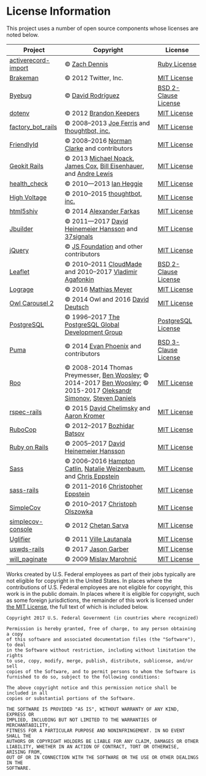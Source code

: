 # License Information

This project uses a number of open source components whose licenses are noted below.

| Project | Copyright | License |
|---------|-----------|---------|
| [activerecord-import](https://github.com/zdennis/activerecord-import) | © [Zach Dennis](https://github.com/zdennis) | [Ruby License](https://github.com/zdennis/activerecord-import/blob/master/LICENSE) |
| [Brakeman](https://github.com/presidentbeef/brakeman) | © 2012 Twitter, Inc. | [MIT License](https://github.com/presidentbeef/brakeman/blob/master/MIT-LICENSE) |
| [Byebug](https://github.com/deivid-rodriguez/byebug) | © [David Rodríguez](https://github.com/deivid-rodriguez) | [BSD 2-Clause License](https://github.com/deivid-rodriguez/byebug/blob/master/LICENSE) |
| [dotenv](https://github.com/bkeepers/dotenv) | © 2012 [Brandon Keepers](https://github.com/bkeepers) | [MIT License](https://github.com/bkeepers/dotenv/blob/master/LICENSE) |
| [factory_bot_rails](https://github.com/thoughtbot/factory_bot_rails) | © 2008–2013 [Joe Ferris](https://github.com/jferris) and [thoughtbot, inc.](https://thoughtbot.com) | [MIT License](https://github.com/thoughtbot/factory_bot_rails/blob/master/LICENSE) |
| [FriendlyId](https://github.com/norman/friendly_id) | © 2008–2016 [Norman Clarke](https://github.com/norman) and contributors | [MIT License](https://github.com/norman/friendly_id/blob/master/MIT-LICENSE) |
| [Geokit Rails](https://github.com/geokit/geokit-rails) | © 2013 [Michael Noack](https://github.com/mnoack), [James Cox](https://github.com/imajes), [Bill Eisenhauer](https://github.com/billeisenhauer), and [Andre Lewis](https://github.com/andre) | [MIT License](https://github.com/geokit/geokit-rails/blob/master/MIT-LICENSE) |
| [health_check](https://github.com/ianheggie/health_check) | © 2010—2013 [Ian Heggie](https://github.com/ianheggie) | [MIT License](https://github.com/ianheggie/health_check/blob/master/MIT-LICENSE) |
| [High Voltage](https://github.com/thoughtbot/high_voltage) | © 2010–2015 [thoughtbot, inc.](https://thoughtbot.com) | [MIT License](https://github.com/thoughtbot/high_voltage/blob/master/MIT-LICENSE) |
| [html5shiv](https://github.com/afarkas/html5shiv) | © 2014 [Alexander Farkas](https://github.com/aFarkas) | [MIT License](https://github.com/aFarkas/html5shiv/blob/master/MIT%20and%20GPL2%20licenses.md)
| [Jbuilder](https://github.com/rails/jbuilder) | © 2011—2017 [David Heinemeier Hansson](https://github.com/dhh) and [37signals](http://37signals.com) | [MIT License](https://github.com/rails/jbuilder/blob/master/MIT-LICENSE) |
| [jQuery](http://jquery.com) | © [JS Foundation](https://js.foundation) and other contributors | [MIT License](https://github.com/jquery/jquery/blob/master/LICENSE.txt) |
| [Leaflet](https://github.com/Leaflet/Leaflet) | © 2010–2011 [CloudMade](https://cloudmade.com) and 2010–2017 [Vladimir Agafonkin](https://github.com/mourner) | [BSD 2-Clause License](https://github.com/Leaflet/Leaflet/blob/master/LICENSE) |
| [Lograge](https://github.com/roidrage/lograge) | © 2016 [Mathias Meyer](https://github.com/roidrage) | [MIT License](https://github.com/roidrage/lograge/blob/master/LICENSE.txt) |
| [Owl Carousel 2](http://owlcarousel2.github.io/OwlCarousel2/) | © 2014 Owl and 2016 [David Deutsch](https://github.com/daviddeutsch) | [MIT License](https://github.com/OwlCarousel2/OwlCarousel2/blob/develop/LICENSE) |
| [PostgreSQL](https://github.com/postgres/postgres) | © 1996–2017 [The PostgreSQL Global Development Group](https://www.postgresql.org) | [PostgreSQL License](https://www.postgresql.org/about/licence/) |
| [Puma](https://github.com/puma/puma) | © 2014 [Evan Phoenix](https://github.com/evanphx) and contributors | [BSD 3-Clause License](https://github.com/puma/puma/blob/master/LICENSE) |
| [Roo](https://github.com/roo-rb/roo) | © 2008-2014 Thomas Preymesser, [Ben Woosley](https://github.com/Empact); © 2014-2017 [Ben Woosley](https://github.com/Empact); © 2015-2017 [Oleksandr Simonov](https://github.com/simonoff), [Steven Daniels](https://github.com/stevendaniels) | [MIT License](https://github.com/roo-rb/roo/blob/master/LICENSE) |
| [rspec-rails](https://github.com/rspec/rspec-rails) | © 2015 [David Chelimsky](http://blog.davidchelimsky.net) and [Aaron Kromer](http://aaronkromer.com) | [MIT License](https://github.com/rspec/rspec-rails/blob/master/LICENSE.md) |
| [RuboCop](https://github.com/bbatsov/rubocop) | © 2012–2017 [Bozhidar Batsov](https://github.com/bbatsov) | [MIT License](https://github.com/bbatsov/rubocop/blob/master/LICENSE.txt) |
| [Ruby on Rails](https://github.com/rails/rails) | © 2005–2017 [David Heinemeier Hansson](https://github.com/dhh) | [MIT License](https://github.com/rails/rails/blob/master/MIT-LICENSE) |
| [Sass](https://github.com/sass/sass) | © 2006–2016 [Hampton Catlin](http://www.hamptoncatlin.com), [Natalie Weizenbaum](https://github.com/nex3), and [Chris Eppstein](http://chriseppstein.github.io) | [MIT License](https://github.com/sass/sass/blob/stable/MIT-LICENSE) |
| [sass-rails](https://github.com/rails/sass-rails) | © 2011–2016 [Christopher Eppstein](http://chriseppstein.github.io) | [MIT License](https://github.com/rails/sass-rails/blob/master/MIT-LICENSE) |
| [SimpleCov](https://github.com/colszowka/simplecov) | © 2010–2017 [Christoph Olszowka](https://github.com/colszowka) | [MIT License](https://github.com/colszowka/simplecov/blob/master/MIT-LICENSE) |
| [simplecov-console](https://github.com/chetan/simplecov-console) | © 2012 [Chetan Sarva](http://www.chetanislazy.com/blog/) | [MIT License](https://github.com/chetan/simplecov-console/blob/master/LICENSE.txt) |
| [Uglifier](https://github.com/lautis/uglifier) | © 2011 [Ville Lautanala](https://github.com/lautis) | [MIT License](https://github.com/lautis/uglifier/blob/master/LICENSE.txt) |
| [uswds-rails](https://github.com/jgarber623/uswds-rails) | © 2017 [Jason Garber](https://github.com/jgarber623) | [MIT License](https://github.com/jgarber623/uswds-rails/blob/master/LICENSE.md) |
| [will_paginate](https://github.com/mislav/will_paginate) | © 2009 [Mislav Marohnić](https://github.com/mislav) | [MIT License](https://github.com/mislav/will_paginate/blob/master/LICENSE) |

Works created by U.S. Federal employees as part of their jobs typically are not eligible for copyright in the United States. In places where the contributions of U.S. Federal employees are not eligible for copyright, this work is in the public domain. In places where it is eligible for copyright, such as some foreign jurisdictions, the remainder of this work is licensed under [the MIT License](https://opensource.org/licenses/MIT), the full text of which is included below.

```
Copyright 2017 U.S. Federal Government (in countries where recognized)

Permission is hereby granted, free of charge, to any person obtaining a copy
of this software and associated documentation files (the "Software"), to deal
in the Software without restriction, including without limitation the rights
to use, copy, modify, merge, publish, distribute, sublicense, and/or sell
copies of the Software, and to permit persons to whom the Software is
furnished to do so, subject to the following conditions:

The above copyright notice and this permission notice shall be included in all
copies or substantial portions of the Software.

THE SOFTWARE IS PROVIDED "AS IS", WITHOUT WARRANTY OF ANY KIND, EXPRESS OR
IMPLIED, INCLUDING BUT NOT LIMITED TO THE WARRANTIES OF MERCHANTABILITY,
FITNESS FOR A PARTICULAR PURPOSE AND NONINFRINGEMENT. IN NO EVENT SHALL THE
AUTHORS OR COPYRIGHT HOLDERS BE LIABLE FOR ANY CLAIM, DAMAGES OR OTHER
LIABILITY, WHETHER IN AN ACTION OF CONTRACT, TORT OR OTHERWISE, ARISING FROM,
OUT OF OR IN CONNECTION WITH THE SOFTWARE OR THE USE OR OTHER DEALINGS IN THE
SOFTWARE.
```
